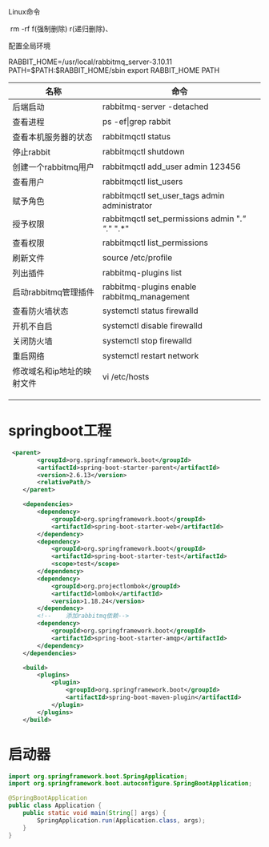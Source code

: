 Linux命令

​	rm -rf   f(强制删除) r(递归删除)、





配置全局环境

RABBIT_HOME=/usr/local/rabbitmq_server-3.10.11 PATH=\$PATH:$RABBIT_HOME/sbin     export RABBIT_HOME PATH 	 

  

| 名称                       | 命令                                             |
| -------------------------- | ------------------------------------------------ |
| 后端启动                   | rabbitmq-server -detached                        |
| 查看进程                   | ps -ef\|grep rabbit                              |
| 查看本机服务器的状态       | rabbitmqctl status                               |
| 停止rabbit                 | rabbitmqctl shutdown                             |
| 创建一个rabbitmq用户       | rabbitmqctl add_user admin 123456                |
| 查看用户                   | rabbitmqctl list_users                           |
| 赋予角色                   | rabbitmqctl set_user_tags admin administrator    |
| 授予权限                   | rabbitmqctl set_permissions admin ".*" ".*" ".*" |
| 查看权限                   | rabbitmqctl list_permissions                     |
| 刷新文件                   | source /etc/profile                              |
| 列出插件                   | rabbitmq-plugins list                            |
| 启动rabbitmq管理插件       | rabbitmq-plugins enable rabbitmq_management      |
| 查看防火墙状态             | systemctl status firewalld                       |
| 开机不自启                 | systemctl disable  firewalld                     |
| 关闭防火墙                 | systemctl stop firewalld                         |
| 重启网络                   | systemctl restart network                        |
| 修改域名和ip地址的映射文件 | vi /etc/hosts                                    |
|                            |                                                  |
|                            |                                                  |
|                            |                                                  |



# springboot工程

```xml
 <parent>
        <groupId>org.springframework.boot</groupId>
        <artifactId>spring-boot-starter-parent</artifactId>
        <version>2.6.13</version>
        <relativePath/>
    </parent>

    <dependencies>
        <dependency>
            <groupId>org.springframework.boot</groupId>
            <artifactId>spring-boot-starter-web</artifactId>
        </dependency>
        <dependency>
            <groupId>org.springframework.boot</groupId>
            <artifactId>spring-boot-starter-test</artifactId>
            <scope>test</scope>
        </dependency>
        <dependency>
            <groupId>org.projectlombok</groupId>
            <artifactId>lombok</artifactId>
            <version>1.18.24</version>
        </dependency>
        <!--    添加rabbitmq依赖-->
        <dependency>
            <groupId>org.springframework.boot</groupId>
            <artifactId>spring-boot-starter-amqp</artifactId>
        </dependency>
    </dependencies>

    <build>
        <plugins>
            <plugin>
                <groupId>org.springframework.boot</groupId>
                <artifactId>spring-boot-maven-plugin</artifactId>
            </plugin>
        </plugins>
    </build>
```

# 启动器

```java
import org.springframework.boot.SpringApplication;
import org.springframework.boot.autoconfigure.SpringBootApplication;

@SpringBootApplication
public class Application {
    public static void main(String[] args) {
        SpringApplication.run(Application.class, args);
    }
}

```





















